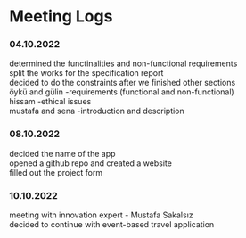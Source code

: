 # Meeting Logs

### 04.10.2022 

determined the functinalities and non-functional requirements  
split the works for the specification report  
decided to do the constraints after we finished other sections  
öykü and gülin -requirements (functional and non-functional)  
hissam -ethical issues  
mustafa and sena -introduction and description  

### 08.10.2022

decided the name of the app  
opened a github repo and created a website  
filled out the project form  

### 10.10.2022

meeting with innovation expert - Mustafa Sakalsız  
decided to continue with event-based travel application 
